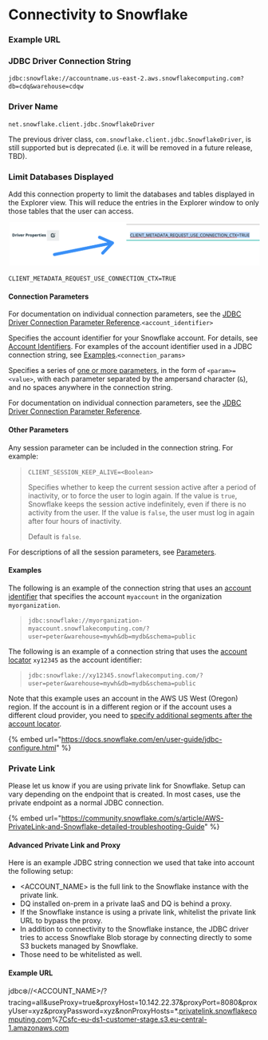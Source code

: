 # Connectivity to Snowflake

### Example URL

### JDBC Driver Connection String

```
jdbc:snowflake://accountname.us-east-2.aws.snowflakecomputing.com?db=cdq&warehouse=cdqw
```

### Driver Name

```
net.snowflake.client.jdbc.SnowflakeDriver 
```

The previous driver class, `com.snowflake.client.jdbc.SnowflakeDriver`, is still supported but is deprecated (i.e. it will be removed in a future release, TBD).&#x20;

### Limit Databases Displayed

Add this connection property to limit the databases and tables displayed in the Explorer view. This will reduce the entries in the Explorer window to only those tables that the user can access.&#x20;

![](<../../.gitbook/assets/image (137).png>)

```
CLIENT_METADATA_REQUEST_USE_CONNECTION_CTX=TRUE
```

#### Connection Parameters

For documentation on individual connection parameters, see the [JDBC Driver Connection Parameter Reference](https://docs.snowflake.com/en/user-guide/jdbc-parameters.html).`<account_identifier>`

Specifies the account identifier for your Snowflake account. For details, see [Account Identifiers](https://docs.snowflake.com/en/user-guide/admin-account-identifier.html). For examples of the account identifier used in a JDBC connection string, see [Examples](https://docs.snowflake.com/en/user-guide/jdbc-configure.html#label-other-jdbc-connection-string-examples).`<connection_params>`

Specifies a series of [one or more parameters](https://docs.snowflake.com/en/user-guide/jdbc-parameters.html), in the form of `<param>=<value>`, with each parameter separated by the ampersand character (`&`), and no spaces anywhere in the connection string.

For documentation on individual connection parameters, see the [JDBC Driver Connection Parameter Reference](https://docs.snowflake.com/en/user-guide/jdbc-parameters.html).

#### Other Parameters

Any session parameter can be included in the connection string. For example:

> `CLIENT_SESSION_KEEP_ALIVE=<Boolean>`
>
> Specifies whether to keep the current session active after a period of inactivity, or to force the user to login again. If the value is `true`, Snowflake keeps the session active indefinitely, even if there is no activity from the user. If the value is `false`, the user must log in again after four hours of inactivity.
>
> Default is `false`.

For descriptions of all the session parameters, see [Parameters](https://docs.snowflake.com/en/sql-reference/parameters.html).

#### Examples

The following is an example of the connection string that uses an [account identifier](https://docs.snowflake.com/en/user-guide/admin-account-identifier.html) that specifies the account `myaccount` in the organization `myorganization`.

> ```
> jdbc:snowflake://myorganization-myaccount.snowflakecomputing.com/?user=peter&warehouse=mywh&db=mydb&schema=public
> ```

The following is an example of a connection string that uses the [account locator](https://docs.snowflake.com/en/user-guide/admin-account-identifier.html#label-account-locator) `xy12345` as the account identifier:

> ```
> jdbc:snowflake://xy12345.snowflakecomputing.com/?user=peter&warehouse=mywh&db=mydb&schema=public
> ```

Note that this example uses an account in the AWS US West (Oregon) region. If the account is in a different region or if the account uses a different cloud provider, you need to [specify additional segments after the account locator](https://docs.snowflake.com/en/user-guide/admin-account-identifier.html#label-account-locator).

{% embed url="https://docs.snowflake.com/en/user-guide/jdbc-configure.html" %}

### Private Link

Please let us know if you are using private link for Snowflake.  Setup can vary depending on the endpoint that is created. In most cases, use the private endpoint as a normal JDBC connection.

{% embed url="https://community.snowflake.com/s/article/AWS-PrivateLink-and-Snowflake-detailed-troubleshooting-Guide" %}

#### Advanced Private Link and Proxy

Here is an example JDBC string connection we used that take into account the following setup:

* \<ACCOUNT\_NAME> is the full link to the Snowflake instance with the private link.
* DQ  installed on-prem in a private IaaS and DQ is behind a proxy.
* If the Snowflake instance is using a private link, whitelist the private link URL to bypass the proxy.
* In addition to connectivity to the Snowflake instance, the JDBC driver tries to access Snowflake Blob storage by connecting directly to some S3 buckets managed by Snowflake.&#x20;
* Those need to be whitelisted as well.

#### Example URL

jdbc:snowflake://\<ACCOUNT\_NAME>/?tracing=all\&useProxy=true\&proxyHost=10.142.22.37\&proxyPort=8080\&proxyUser=xyz\&proxyPassword=xyz\&nonProxyHosts=\*.[privatelink.snowflakecomputing.com](http://privatelink.snowflakecomputing.com)%[7Csfc-eu-ds1-customer-stage.s3.eu-central-1.amazonaws.com](http://7csfc-eu-ds1-customer-stage.s3.eu-central-1.amazonaws.com)
